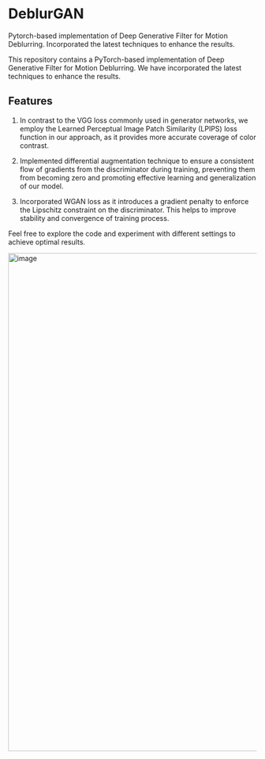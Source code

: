# DeblurGAN

Pytorch-based implementation of Deep Generative Filter for Motion Deblurring. Incorporated the latest techniques to enhance the results.

This repository contains a PyTorch-based implementation of Deep Generative Filter for Motion Deblurring. We have incorporated the latest techniques to enhance the results.

## Features

1. In contrast to the VGG loss commonly used in generator networks, we employ the Learned Perceptual Image Patch Similarity (LPIPS) loss function in our approach, as it provides more accurate coverage of color contrast.

2. Implemented differential augmentation technique to ensure a consistent flow of gradients from the discriminator during training, preventing them from becoming zero and promoting effective learning and generalization of our model.

3. Incorporated WGAN loss as it introduces a gradient penalty to enforce the Lipschitz constraint on the discriminator. This helps to improve stability and convergence of training process.

Feel free to explore the code and experiment with different settings to achieve optimal results.

<img width="1007" alt="image" src="https://github.com/Madhav-Kanda/DeblurGAN/assets/76394914/c3de020b-dedd-40b7-b443-42d1c5604a1e">

